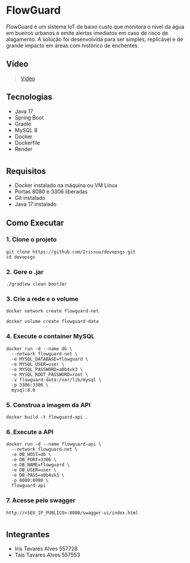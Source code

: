 # FlowGuard

FlowGuard é um sistema IoT de baixo custo que monitora o nível da água em bueiros urbanos e emite alertas imediatos em caso de risco de alagamento. A solução foi desenvolvida para ser simples, replicável e de grande impacto em áreas com histórico de enchentes.

## Vídeo

> <a href="https://youtu.be/CsGkTZecFNg?si=F0nuNjVlRQa3a8Rg">Vídeo</a>

## Tecnologias 

- Java 17
- Spring Boot
- Gradle
- MySQL 8
- Docker
- Dockerfile
- Render

#

## Requisitos

- Docker instalado na máquina ou VM Linux
- Portas 8080 e 3306 liberadas
- Git instalado
- Java 17 instalado

## Como Executar

### 1. Clone o projeto

```
git clone https://github.com/Irissuu/devopsgs.git
cd devopsgs
```

### 2. Gere o .jar

```
./gradlew clean bootJar
```

### 3. Crie a rede e o volume

```
docker network create flowguard-net
```

```
docker volume create flowguard-data
```

### 4. Execute o container MySQL

```
docker run -d --name db \
  --network flowguard-net \
  -e MYSQL_DATABASE=flowguard \
  -e MYSQL_USER=user \
  -e MYSQL_PASSWORD=a0b4vk3 \
  -e MYSQL_ROOT_PASSWORD=root \
  -v flowguard-data:/var/lib/mysql \
  -p 3306:3306 \
  mysql:8.0
```

### 5. Construa a imagem da API

```
docker build -t flowguard-api .
```


### 6. Execute a API

```
docker run -d --name flowguard-api \
  --network flowguard-net \
  -e DB_HOST=db \
  -e DB_PORT=3306 \
  -e DB_NAME=flowguard \
  -e DB_USER=user \
  -e DB_PASS=a0b4vk3 \
  -p 8080:8080 \
  flowguard-api
```

### 7. Acesse pelo swagger

```
http://<SEU_IP_PUBLICO>:8080/swagger-ui/index.html
```

#

## Integrantes
 
- Iris Tavares Alves 557728 </br>
- Taís Tavares Alves 557553 </br>
